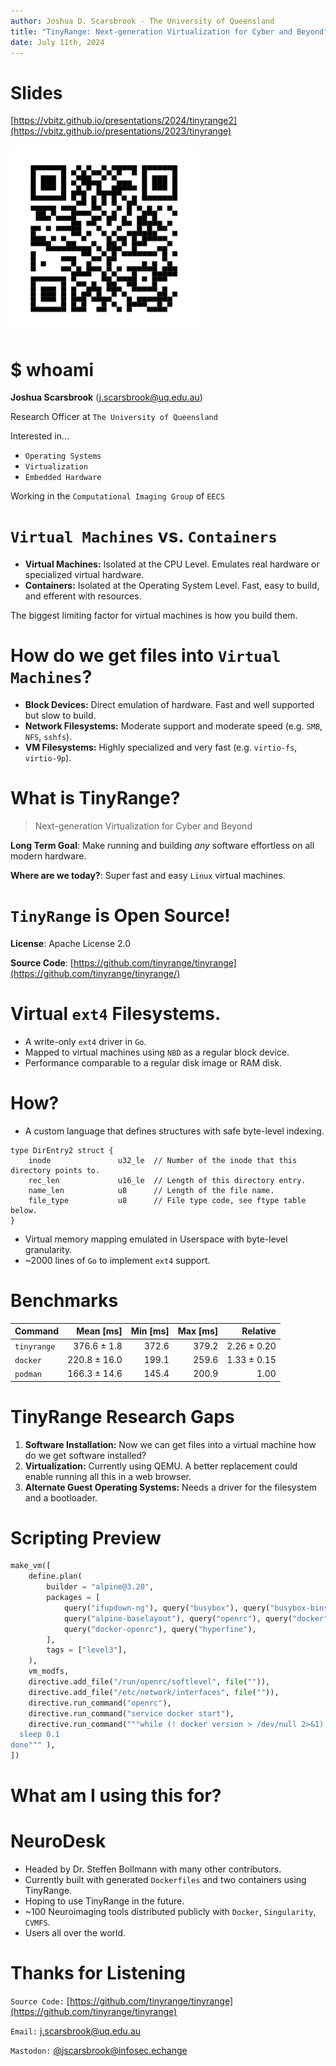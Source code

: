 ```yaml
---
author: Joshua D. Scarsbrook - The University of Queensland
title: "TinyRange: Next-generation Virtualization for Cyber and Beyond"
date: July 11th, 2024
---
```


# Slides

[https://vbitz.github.io/presentations/2024/tinyrange2](https://vbitz.github.io/presentations/2023/tinyrange)

<img src="./slides_qr.svg" width=300 height=300>

# $ whoami

**Joshua Scarsbrook** ([j.scarsbrook@uq.edu.au](mailto:j.scarsbrook@uq.edu.au))

Research Officer at `The University of Queensland`

Interested in...

- `Operating Systems`
- `Virtualization`
- `Embedded Hardware`

Working in the `Computational Imaging Group` of `EECS`

# `Virtual Machines` vs. `Containers`

- **Virtual Machines:** Isolated at the CPU Level. Emulates real hardware or specialized virtual hardware.
- **Containers:** Isolated at the Operating System Level. Fast, easy to build, and efferent with resources.

The biggest limiting factor for virtual machines is how you build them.

# How do we get files into `Virtual Machines`?

- **Block Devices:** Direct emulation of hardware. Fast and well supported but slow to build.
- **Network Filesystems:** Moderate support and moderate speed (e.g. `SMB`, `NFS`, `sshfs`).
- **VM Filesystems:** Highly specialized and very fast (e.g. `virtio-fs`, `virtio-9p`).

# What is TinyRange?

> Next-generation Virtualization for Cyber and Beyond

**Long Term Goal**: Make running and building _any_ software effortless on all modern hardware.

**Where are we today?**: Super fast and easy `Linux` virtual machines.

# `TinyRange` is Open Source!

**License**: Apache License 2.0

**Source Code**: [https://github.com/tinyrange/tinyrange](https://github.com/tinyrange/tinyrange/)

# Virtual `ext4` Filesystems.

- A write-only `ext4` driver in `Go`.
- Mapped to virtual machines using `NBD` as a regular block device.
- Performance comparable to a regular disk image or RAM disk.

# How?

- A custom language that defines structures with safe byte-level indexing.

```
type DirEntry2 struct {
    inode               u32_le  // Number of the inode that this directory points to.
    rec_len             u16_le  // Length of this directory entry.
    name_len            u8      // Length of the file name.
    file_type           u8      // File type code, see ftype table below.
}
```

- Virtual memory mapping emulated in Userspace with byte-level granularity.
- ~2000 lines of `Go` to implement `ext4` support.

# Benchmarks

| Command | Mean [ms] | Min [ms] | Max [ms] | Relative |
|:---|---:|---:|---:|---:|
| `tinyrange` | 376.6 ± 1.8 | 372.6 | 379.2 | 2.26 ± 0.20 |
| `docker` | 220.8 ± 16.0 | 199.1 | 259.6 | 1.33 ± 0.15 |
| `podman` | 166.3 ± 14.6 | 145.4 | 200.9 | 1.00 |

# TinyRange Research Gaps

1. **Software Installation:** Now we can get files into a virtual machine how do we get software installed?
2. **Virtualization:** Currently using QEMU. A better replacement could enable running all this in a web browser.
3. **Alternate Guest Operating Systems:** Needs a driver for the filesystem and a bootloader.

# Scripting Preview 

```py
make_vm([
    define.plan(
        builder = "alpine@3.20",
        packages = [
            query("ifupdown-ng"), query("busybox"), query("busybox-binsh"),
            query("alpine-baselayout"), query("openrc"), query("docker"),
            query("docker-openrc"), query("hyperfine"),
        ],
        tags = ["level3"],
    ),
    vm_modfs,
    directive.add_file("/run/openrc/softlevel", file("")),
    directive.add_file("/etc/network/interfaces", file("")),
    directive.run_command("openrc"),
    directive.run_command("service docker start"),
    directive.run_command("""while (! docker version > /dev/null 2>&1); do
  sleep 0.1
done""" ),
])
```

# What am I using this for?

# NeuroDesk

- Headed by Dr. Steffen Bollmann with many other contributors.
- Currently built with generated `Dockerfiles` and two containers using TinyRange.
- Hoping to use TinyRange in the future.
- ~100 Neuroimaging tools distributed publicly with `Docker`, `Singularity`, `CVMFS`.
- Users all over the world.

# Thanks for Listening

`Source Code:` [https://github.com/tinyrange/tinyrange](https://github.com/tinyrange/tinyrange)

`Email:` [j.scarsbrook@uq.edu.au](mailto:j.scarsbrook@uq.edu.au)

`Mastodon:` [@jscarsbrook@infosec.echange](https://infosec.exchange/@jscarsbrook)
